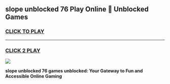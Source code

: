 
## slope unblocked 76 Play Online 👋 Unblocked Games
<h3>
<a href="https://premium.freeplayer.one?title=slope_unblocked_76&ref=19F">CLICK TO PLAY</a></h3>
<hr>

<h3>
<a href="https://premium.freeplayer.one?title=slope_unblocked_76&ref=19F">CLICK 2 PLAY</a>
  
</h3>

<a href="https://premium.freeplayer.one?title=slope_unblocked_76&ref=19F"><img src="https://clearcache.store/games.png"></a>


**slope unblocked 76 games unblocked: Your Gateway to Fun and Accessible Online Gaming**
